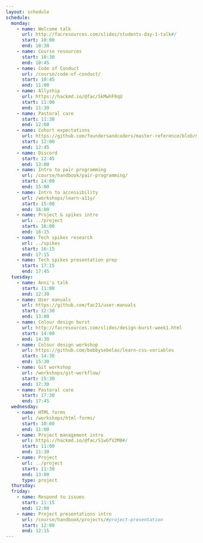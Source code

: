 ```yaml
---
layout: schedule
schedule:
  monday:
    - name: Welcome talk
      url: http://facresources.com/slides/students-day-1-talk#/
      start: 10:00
      end: 10:30
    - name: Course resources
      start: 10:30
      end: 10:45
    - name: Code of Conduct
      url: /course/code-of-conduct/
      start: 10:45
      end: 11:00
    - name: Allyship
      url: https://hackmd.io/@fac/SkMwhF0qU
      start: 11:00
      end: 11:30
    - name: Pastoral care
      start: 11:30
      end: 12:00
    - name: Cohort expectations
      url: https://github.com/foundersandcoders/master-reference/blob/master/coursebook/week-1/cohort-code-of-conduct.md
      start: 12:00
      end: 12:45
    - name: Discord
      start: 12:45
      end: 13:00
    - name: Intro to pair programming
      url: /course/handbook/pair-programming/
      start: 14:00
      end: 15:00
    - name: Intro to accessibility
      url: /workshops/learn-a11y/
      start: 15:00
      end: 16:00
    - name: Project & spikes intro
      url: ../project
      start: 16:00
      end: 16:15
    - name: Tech spikes research
      url: ../spikes
      start: 16:15
      end: 17:15
    - name: Tech spikes presentation prep
      start: 17:15
      end: 17:45
  tuesday:
    - name: Anni's talk
      start: 11:00
      end: 12:30
    - name: User manuals
      url: https://github.com/fac21/user-manuals
      start: 12:30
      end: 13:00
    - name: Colour design burst
      url: http://facresources.com/slides/design-burst-week1.html
      start: 14:00
      end: 14:30
    - name: Colour design workshop
      url: https://github.com/bobbysebolao/learn-css-variables
      start: 14:30
      end: 15:30
    - name: Git workshop
      url: /workshops/git-workflow/
      start: 15:30
      end: 17:30
    - name: Pastoral care
      start: 17:30
      end: 17:45
  wednesday:
    - name: HTML forms
      url: /workshops/html-forms/
      start: 10:00
      end: 11:00
    - name: Project management intro
      url: https://hackmd.io/@fac/S1wGfV2M8#/
      start: 11:00
      end: 11:30
    - name: Project
      url: ../project
      start: 11:30
      end: 13:00
      type: project
  thursday:
  friday:
    - name: Respond to issues
      start: 11:15
      end: 12:00
    - name: Project presentations intro
      url: /course/handbook/projects/#project-presentation
      start: 12:00
      end: 12:15
---
```

